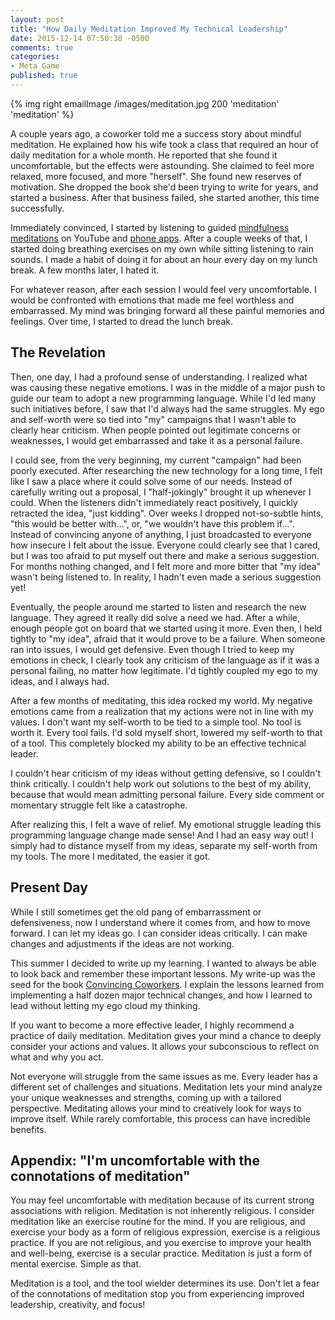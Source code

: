 ```yaml
---
layout: post
title: "How Daily Meditation Improved My Technical Leadership"
date: 2015-12-14 07:50:38 -0500
comments: true
categories: 
- Meta Game
published: true
---
```


{% img right emailImage /images/meditation.jpg 200 'meditation' 'meditation' %}

A couple years ago, a coworker told me a success story about mindful meditation.
He explained how his wife took a class that required an hour of daily meditation
for a whole month. He reported that she found it uncomfortable, but the effects
were astounding. She claimed to feel more relaxed, more focused, and more
"herself". She found new reserves of motivation. She dropped the book she'd been
trying to write for years, and started a business. After that business failed,
she started another, this time successfully.

Immediately convinced, I started by listening to guided
[mindfulness meditations](https://en.wikipedia.org/wiki/Mindfulness#Mindfulness_meditation)
on YouTube and [phone apps](https://www.headspace.com/science). After a couple
weeks of that, I started doing breathing exercises on my own while sitting
listening to rain sounds. I made a habit of doing it for about an hour every day
on my lunch break. A few months later, I hated it.

For whatever reason, after each session I would feel very uncomfortable. I would
be confronted with emotions that made me feel worthless and embarrassed. My mind
was bringing forward all these painful memories and feelings. Over time, I
started to dread the lunch break.

## The Revelation

Then, one day, I had a profound sense of understanding. I realized what was
causing these negative emotions. I was in the middle of a major push to guide
our team to adopt a new programming language. While I'd led many such
initiatives before, I saw that I'd always had the same struggles. My ego and
self-worth were so tied into "my" campaigns that I wasn't able to clearly hear
criticism. When people pointed out legitimate concerns or weaknesses, I would
get embarrassed and take it as a personal failure.

I could see, from the very beginning, my current "campaign" had been poorly
executed. After researching the new technology for a long time, I felt like I
saw a place where it could solve some of our needs. Instead of carefully writing
out a proposal, I "half-jokingly" brought it up whenever I could. When the
listeners didn't immediately react positively, I quickly retracted the idea,
"just kidding". Over weeks I dropped not-so-subtle hints, "this would be better
with...", or, "we wouldn't have this problem if...". Instead of convincing
anyone of anything, I just broadcasted to everyone how insecure I felt about the
issue. Everyone could clearly see that I cared, but I was too afraid to put
myself out there and make a serious suggestion. For months nothing changed, and
I felt more and more bitter that "my idea" wasn't being listened to. In reality,
I hadn't even made a serious suggestion yet!

Eventually, the people around me started to listen and research the new
language. They agreed it really did solve a need we had. After a while, enough
people got on board that we started using it more. Even then, I held tightly to
"my idea", afraid that it would prove to be a failure. When someone ran into
issues, I would get defensive. Even though I tried to keep my emotions in check,
I clearly took any criticism of the language as if it was a personal failing, no
matter how legitimate. I'd tightly coupled my ego to my ideas, and I always had.

After a few months of meditating, this idea rocked my world. My negative
emotions came from a realization that my actions were not in line with my
values. I don't want my self-worth to be tied to a simple tool. No tool is worth
it. Every tool fails. I'd sold myself short, lowered my self-worth to that of a
tool. This completely blocked my ability to be an effective technical leader.

I couldn't hear criticism of my ideas without getting defensive, so I couldn't
think critically. I couldn't help work out solutions to the best of my ability,
because that would mean admitting personal failure. Every side comment or
momentary struggle felt like a catastrophe.

After realizing this, I felt a wave of relief. My emotional struggle leading
this programming language change made sense! And I had an easy way out! I simply
had to distance myself from my ideas, separate my self-worth from my tools. The
more I meditated, the easier it got.

## Present Day

While I still sometimes get the old pang of embarrassment or defensiveness, now
I understand where it comes from, and how to move forward. I can let my ideas
go. I can consider ideas critically. I can make changes and adjustments if the
ideas are not working.

This summer I decided to write up my learning. I wanted to always be able to
look back and remember these important lessons. My write-up was the seed for the
book [Convincing Coworkers](https://leanpub.com/convincingcoworkers). I explain
the lessons learned from implementing a half dozen major technical changes, and
how I learned to lead without letting my ego cloud my thinking.

If you want to become a more effective leader, I highly recommend a practice of
daily meditation. Meditation gives your mind a chance to deeply consider your
actions and values. It allows your subconscious to reflect on what and why you
act.

Not everyone will struggle from the same issues as me. Every leader has a
different set of challenges and situations. Meditation lets your mind analyze
your unique weaknesses and strengths, coming up with a tailored perspective.
Meditating allows your mind to creatively look for ways to improve itself. While
rarely comfortable, this process can have incredible benefits.

## Appendix: "I'm uncomfortable with the connotations of meditation"

You may feel uncomfortable with meditation because of its current strong
associations with religion. Meditation is not inherently religious. I consider
meditation like an exercise routine for the mind. If you are religious, and
exercise your body as a form of religious expression, exercise is a religious
practice. If you are not religious, and you exercise to improve your health and
well-being, exercise is a secular practice. Meditation is just a form of mental
exercise. Simple as that.

Meditation is a tool, and the tool wielder determines its use. Don't let a fear
of the connotations of meditation stop you from experiencing improved
leadership, creativity, and focus!
